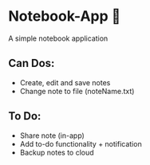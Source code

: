 # Notebook-App 📔
A simple notebook application

## Can Dos:
- Create, edit and save notes
- Change note to file (noteName.txt)

## To Do:
- Share note (in-app)
- Add to-do functionality + notification
- Backup notes to cloud
